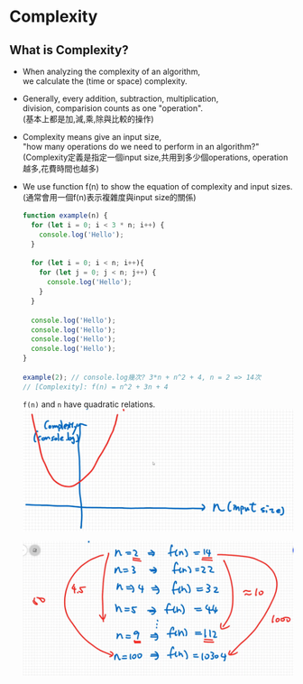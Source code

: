 # Complexity

## What is Complexity?

* When analyzing the complexity of an algorithm,  
  we calculate the (time or space) complexity.
* Generally, every addition, subtraction, multiplication,  
  division, comparision counts as one "operation".  
  (基本上都是加,減,乘,除與比較的操作)
* Complexity means give an input size,  
  "how many operations do we need to perform in an algorithm?"  
  (Complexity定義是指定一個input size,共用到多少個operations, operation越多,花費時間也越多)
* We use function f(n) to show the equation of complexity and input sizes.  
  (通常會用一個f(n)表示複雜度與input size的關係)  

  ```javascript
  function example(n) {
    for (let i = 0; i < 3 * n; i++) {
      console.log('Hello');
    }

    for (let i = 0; i < n; i++){
      for (let j = 0; j < n; j++) {
        console.log('Hello');
      }
    }

    console.log('Hello');
    console.log('Hello');
    console.log('Hello');
    console.log('Hello');
  }

  example(2); // console.log幾次? 3*n + n^2 + 4, n = 2 => 14次
  // [Complexity]: f(n) = n^2 + 3n + 4
  ```

  `f(n)` and `n` have quadratic relations.
  ![複雜度圖示](./images/12-01.png)

  ![複雜度圖2](./images/12-02.png)
